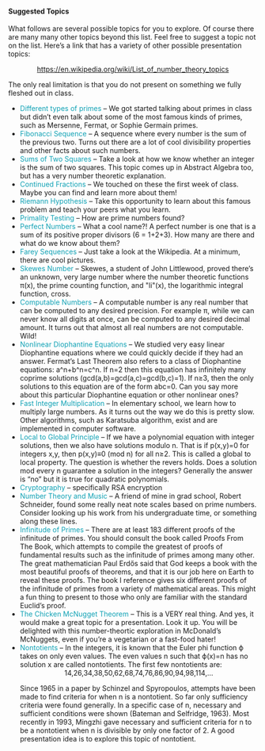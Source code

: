 <link href="https://media.uwex.edu/app/droplets_v3/css/droplets.css" rel="stylesheet"/>
<script href="https://media.uwex.edu/app/droplets_v3/script/droplets.js" type="test/javascript">
</script>
<div id="uws-droplets-page">
    <h4>Suggested Topics</h4>
    <p>What follows are several possible topics for you to explore. Of course there are many many other topics beyond this list. Feel free to suggest a topic not on the list. Here&rsquo;s a link that has a variety of other possible presentation topics:</p>
    <div style="text-align: center;">
        <a href="https://en.wikipedia.org/wiki/List_of_number_theory_topics">https://en.wikipedia.org/wiki/List_of_number_theory_topics</a>
    </div>
    <p>The only real limitation is that you do not present on something we fully fleshed out in class.</p>
    <ul>
        <li><span style="color: #10a2b5;">Different types of primes</span> &ndash; We got started talking about primes in class but didn&rsquo;t even talk about some of the most famous kinds of primes, such as Mersenne, Fermat, or Sophie Germain primes.</li>
        <li><span style="color: #10a2b5;">Fibonacci Sequence</span> &ndash; A sequence where every number is the sum of the previous two. Turns out there are a lot of cool divisibility properties and other facts about such numbers.</li>
        <li><span style="color: #10a2b5;">Sums of Two Squares</span> &ndash; Take a look at how we know whether an integer is the sum of two squares. This topic comes up in Abstract Algebra too, but has a very number theoretic explanation.</li>
        <li><span style="color: #10a2b5;">Continued Fractions</span> &ndash; We touched on these the first week of class. Maybe you can find and learn more about them!</li>
        <li><span style="color: #10a2b5;">Riemann Hypothesis</span> &ndash; Take this opportunity to learn about this famous problem and teach your peers what you learn.</li>
        <li><span style="color: #10a2b5;">Primality Testing</span> &ndash; How are prime numbers found?</li>
        <li><span style="color: #10a2b5;">Perfect Numbers</span> &ndash; What a cool name?! A perfect number is one that is a sum of its positive proper divisors (6 = 1+2+3). How many are there and what do we know about them?</li>
        <li><span style="color: #10a2b5;">Farey Sequences</span> &ndash; Just take a look at the Wikipedia. At a minimum, there are cool pictures.</li>
        <li><span style="color: #10a2b5;">Skewes Number</span> &ndash; Skewes, a student of John Littlewood, proved there&rsquo;s an unknown, very large number where the number theoretic functions &pi;(x), the prime counting function, and "li"(x), the logarithmic integral function, cross.</li>
        <li><span style="color: #10a2b5;">Computable Numbers</span> &ndash; A computable number is any real number that can be computed to any desired precision. For example &pi;, while we can never know all digits at once, can be computed to any desired decimal amount. It turns out that almost all real numbers are not computable. Wild!</li>
        <li><span style="color: #10a2b5;">Nonlinear Diophantine Equations</span> &ndash; We studied very easy linear Diophantine equations where we could quickly decide if they had an answer. Fermat&rsquo;s Last Theorem also refers to a class of Diophantine equations: a^n+b^n=c^n. If n=2 then this equation has infinitely many coprime solutions (gcd(a,b)=gcd(a,c)=gcd(b,c)=1). If n&ge;3, then the only solutions to this equation are of the form abc=0. Can you say more about this particular Diophantine equation or other nonlinear ones?</li>
        <li><span style="color: #10a2b5;">Fast Integer Multiplication</span> &ndash; In elementary school, we learn how to multiply large numbers. As it turns out the way we do this is pretty slow. Other algorithms, such as Karatsuba algorithm, exist and are implemented in computer software.</li>
        <li><span style="color: #10a2b5;">Local to Global Principle</span> &ndash; If we have a polynomial equation with integer solutions, then we also have solutions modulo n. That is if p(x,y)=0 for integers x,y, then p(x,y)&equiv;0 (mod n) for all n&ge;2. This is called a global to local property. The question is whether the revers holds. Does a solution mod every n guarantee a solution in the integers? Generally the answer is &ldquo;no&rdquo; but it is true for quadratic polynomials.</li>
        <li><span style="color: #10a2b5;">Cryptography</span> &ndash; specifically RSA encryption</li>
        <li><span style="color: #10a2b5;">Number Theory and Music</span> &ndash; A friend of mine in grad school, Robert Schneider, found some really neat note scales based on prime numbers. Consider looking up his work from his undergraduate time, or something along these lines.</li>
        <li><span style="color: #10a2b5;">Infinitude of Primes</span> &ndash; There are at least 183 different proofs of the infinitude of primes. You should consult the book called Proofs From The Book, which attempts to compile the greatest of proofs of fundamental results such as the infinitude of primes among many other. The great mathematician Paul Erdős said that God keeps a book with the most beautiful proofs of theorems, and that it is our job here on Earth to reveal these proofs. The book I reference gives six different proofs of the infinitude of primes from a variety of mathematical areas. This might a fun thing to present to those who only are familiar with the standard Euclid&rsquo;s proof.</li>
        <li><span style="color: #10a2b5;">The Chicken McNugget Theorem</span> &ndash; This is a VERY real thing. And yes, it would make a great topic for a presentation. Look it up. You will be delighted with this number-theortic exploration in McDonald&rsquo;s McNuggets, even if you&rsquo;re a vegetarian or a fast-food hater!</li>
        <li><span style="color: #10a2b5;">Nontotients</span> &ndash; In the integers, it is known that the Euler phi function ϕ takes on only even values. The even values n such that ϕ(x)=n has no solution x are called nontotients. The first few nontotients are:
            <div style="text-align: center;">14,26,34,38,50,62,68,74,76,86,90,94,98,114,&hellip;</div>
            <p>Since 1965 in a paper by Schinzel and Spyropoulos, attempts have been made to find criteria for when n is a nontotient. So far only sufficiency criteria were found generally. In a specific case of n, necessary and sufficient conditions were shown (Bateman and Selfridge, 1963). Most recently in 1993, Mingzhi gave necessary and sufficient criteria for n to be a nontotient when n is divisible by only one factor of 2. A good presentation idea is to explore this topic of nontotient.</p>
        </li>
    </ul>
</div>